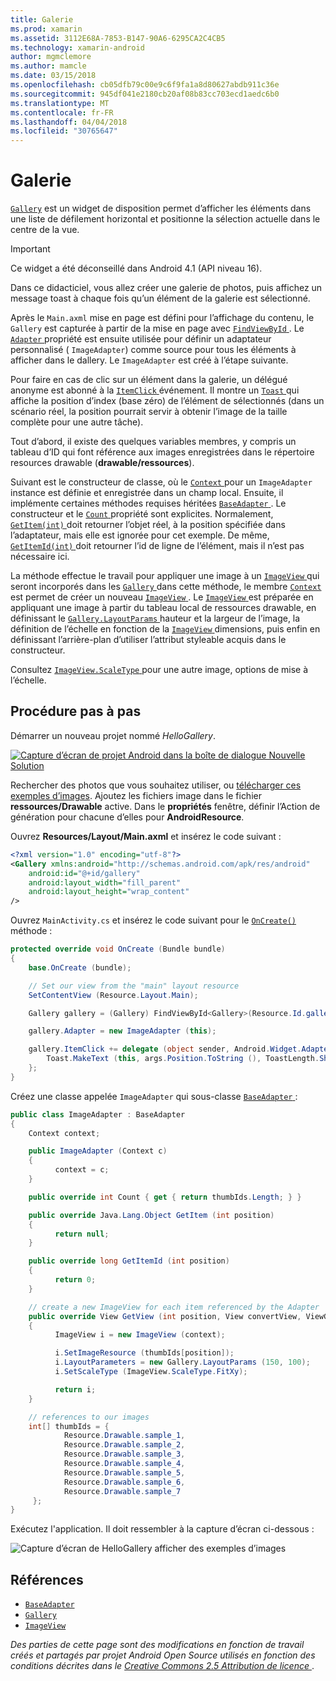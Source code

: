 ```yaml
---
title: Galerie
ms.prod: xamarin
ms.assetid: 3112E68A-7853-B147-90A6-6295CA2C4CB5
ms.technology: xamarin-android
author: mgmclemore
ms.author: mamcle
ms.date: 03/15/2018
ms.openlocfilehash: cb05dfb79c00e9c6f9fa1a8d80627abdb911c36e
ms.sourcegitcommit: 945df041e2180cb20af08b83cc703ecd1aedc6b0
ms.translationtype: MT
ms.contentlocale: fr-FR
ms.lasthandoff: 04/04/2018
ms.locfileid: "30765647"
---
```

# <a name="gallery"></a>Galerie

[`Gallery`](https://developer.xamarin.com/api/type/Android.Widget.Gallery/) est un widget de disposition permet d’afficher les éléments dans une liste de défilement horizontal et positionne la sélection actuelle dans le centre de la vue.

> [!IMPORTANT]
> Ce widget a été déconseillé dans Android 4.1 (API niveau 16). 

Dans ce didacticiel, vous allez créer une galerie de photos, puis affichez un message toast à chaque fois qu’un élément de la galerie est sélectionné.

Après le `Main.axml` mise en page est défini pour l’affichage du contenu, le `Gallery` est capturée à partir de la mise en page avec [ `FindViewById` ](https://developer.xamarin.com/api/member/Android.App.Activity.FindViewById/p/System.Int32/).
Le [ `Adapter` ](https://developer.xamarin.com/api/property/Android.Widget.AdapterView.RawAdapter/) propriété est ensuite utilisée pour définir un adaptateur personnalisé ( `ImageAdapter`) comme source pour tous les éléments à afficher dans le dallery. Le `ImageAdapter` est créé à l’étape suivante.

Pour faire en cas de clic sur un élément dans la galerie, un délégué anonyme est abonné à la [ `ItemClick` ](https://developer.xamarin.com/api/event/Android.Widget.AdapterView.ItemClick/) événement. Il montre un [ `Toast` ](https://developer.xamarin.com/api/type/Android.Widget.Toast/) qui affiche la position d’index (base zéro) de l’élément de sélectionnés (dans un scénario réel, la position pourrait servir à obtenir l’image de la taille complète pour une autre tâche).

Tout d’abord, il existe des quelques variables membres, y compris un tableau d’ID qui font référence aux images enregistrées dans le répertoire resources drawable (**drawable/ressources**).

Suivant est le constructeur de classe, où le [ `Context` ](https://developer.xamarin.com/api/type/Android.Content.Context/) pour un `ImageAdapter` instance est définie et enregistrée dans un champ local.
Ensuite, il implémente certaines méthodes requises héritées [ `BaseAdapter` ](https://developer.xamarin.com/api/type/Android.Widget.BaseAdapter/).
Le constructeur et le [ `Count` ](https://developer.xamarin.com/api/property/Android.Widget.BaseAdapter.Count/) propriété sont explicites. Normalement, [ `GetItem(int)` ](https://developer.xamarin.com/api/member/Android.Widget.BaseAdapter.GetItem/p/System.Int32/) doit retourner l’objet réel, à la position spécifiée dans l’adaptateur, mais elle est ignorée pour cet exemple. De même, [ `GetItemId(int)` ](https://developer.xamarin.com/api/member/Android.Widget.BaseAdapter.GetItemId/p/System.Int32/) doit retourner l’id de ligne de l’élément, mais il n’est pas nécessaire ici.

La méthode effectue le travail pour appliquer une image à un [ `ImageView` ](https://developer.xamarin.com/api/type/Android.Widget.ImageView/) qui seront incorporés dans les [ `Gallery` ](https://developer.xamarin.com/api/type/Android.Widget.Gallery/) dans cette méthode, le membre [ `Context` ](https://developer.xamarin.com/api/type/Android.Content.Context/) est permet de créer un nouveau [ `ImageView` ](https://developer.xamarin.com/api/type/Android.Widget.ImageView/).
Le [ `ImageView` ](https://developer.xamarin.com/api/type/Android.Widget.ImageView/) est préparée en appliquant une image à partir du tableau local de ressources drawable, en définissant le [ `Gallery.LayoutParams` ](https://developer.xamarin.com/api/type/Android.Widget.Gallery+LayoutParams/) hauteur et la largeur de l’image, la définition de l’échelle en fonction de la [ `ImageView` ](https://developer.xamarin.com/api/type/Android.Widget.ImageView/) dimensions, puis enfin en définissant l’arrière-plan d’utiliser l’attribut styleable acquis dans le constructeur.

Consultez [ `ImageView.ScaleType` ](https://developer.xamarin.com/api/type/Android.Widget.ImageView+ScaleType/) pour une autre image, options de mise à l’échelle.

## <a name="walkthrough"></a>Procédure pas à pas

Démarrer un nouveau projet nommé *HelloGallery*.

[![Capture d’écran de projet Android dans la boîte de dialogue Nouvelle Solution](gallery-images/hellogallery1-sml.png)](gallery-images/hellogallery1.png#lightbox)

Rechercher des photos que vous souhaitez utiliser, ou [télécharger ces exemples d’images](http://developer.android.com/shareables/sample_images.zip).
Ajoutez les fichiers image dans le fichier **ressources/Drawable** active. Dans le **propriétés** fenêtre, définir l’Action de génération pour chacune d’elles pour **AndroidResource**.

Ouvrez **Resources/Layout/Main.axml** et insérez le code suivant :

```xml
<?xml version="1.0" encoding="utf-8"?>
<Gallery xmlns:android="http://schemas.android.com/apk/res/android"
    android:id="@+id/gallery"
    android:layout_width="fill_parent"
    android:layout_height="wrap_content"
/>
```

Ouvrez `MainActivity.cs` et insérez le code suivant pour le [ `OnCreate()` ](https://developer.xamarin.com/api/member/Android.App.Activity.OnCreate/p/Android.OS.Bundle/) méthode :

```csharp
protected override void OnCreate (Bundle bundle)
{
    base.OnCreate (bundle);

    // Set our view from the "main" layout resource
    SetContentView (Resource.Layout.Main);

    Gallery gallery = (Gallery) FindViewById<Gallery>(Resource.Id.gallery);

    gallery.Adapter = new ImageAdapter (this);

    gallery.ItemClick += delegate (object sender, Android.Widget.AdapterView.ItemClickEventArgs args) {
        Toast.MakeText (this, args.Position.ToString (), ToastLength.Short).Show ();
    };
}
```

Créez une classe appelée `ImageAdapter` qui sous-classe [ `BaseAdapter` ](https://developer.xamarin.com/api/type/Android.Widget.BaseAdapter/):

```csharp
public class ImageAdapter : BaseAdapter
{
    Context context;

    public ImageAdapter (Context c)
    {
          context = c;
    }

    public override int Count { get { return thumbIds.Length; } }

    public override Java.Lang.Object GetItem (int position)
    {
          return null;
    }

    public override long GetItemId (int position)
    {
          return 0;
    }

    // create a new ImageView for each item referenced by the Adapter
    public override View GetView (int position, View convertView, ViewGroup parent)
    {
          ImageView i = new ImageView (context);

          i.SetImageResource (thumbIds[position]);
          i.LayoutParameters = new Gallery.LayoutParams (150, 100);
          i.SetScaleType (ImageView.ScaleType.FitXy);

          return i;
    }

    // references to our images
    int[] thumbIds = {
            Resource.Drawable.sample_1,
            Resource.Drawable.sample_2,
            Resource.Drawable.sample_3,
            Resource.Drawable.sample_4,
            Resource.Drawable.sample_5,
            Resource.Drawable.sample_6,
            Resource.Drawable.sample_7
     };
}

```

Exécutez l'application. Il doit ressembler à la capture d’écran ci-dessous :

![Capture d’écran de HelloGallery afficher des exemples d’images](gallery-images/hellogallery3.png)



## <a name="references"></a>Références

-   [`BaseAdapter`](https://developer.xamarin.com/api/type/Android.Widget.BaseAdapter/)
-   [`Gallery`](https://developer.xamarin.com/api/type/Android.Widget.Gallery/)
-   [`ImageView`](https://developer.xamarin.com/api/type/Android.Widget.ImageView/)

*Des parties de cette page sont des modifications en fonction de travail créés et partagés par projet Android Open Source utilisés en fonction des conditions décrites dans le*
[*Creative Commons 2.5 Attribution de licence* ](http://creativecommons.org/licenses/by/2.5/).


